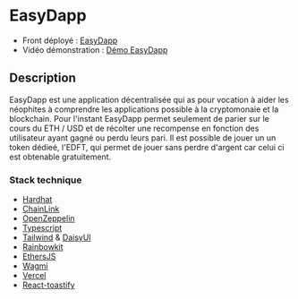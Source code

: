 # EasyDapp

- Front déployé : [EasyDapp](https://alyra-homework-deposit.vercel.app/)
- Vidéo démonstration : [Démo EasyDapp](https://drive.google.com/file/d/1mUS5Oxzx2nC8-nO-Lh2DpxRU8uwn6mtM/view?usp=sharing)

## Description

EasyDapp est une application décentralisée qui as pour vocation à aider les néophites à comprendre les applications possible à la cryptomonaie et la blockchain.
Pour l'instant EasyDapp permet seulement de parier sur le cours du ETH / USD et de récolter une recompense en fonction des utilisateur ayant gagné ou perdu leurs pari.
Il est possible de jouer un un token dédieé, l'EDFT, qui permet de jouer sans perdre d'argent car celui ci est obtenable gratuitement. 

### Stack technique

- [Hardhat](https://hardhat.org/)
- [ChainLink](https://chain.link/)
- [OpenZeppelin](https://www.openzeppelin.com/)
- [Typescript](https://www.typescriptlang.org)
- [Tailwind](https://tailwindcss.com/) & [DaisyUI](https://daisyui.com/)
- [Rainbowkit](https://www.rainbowkit.com/)
- [EthersJS](https://ethers.org/)
- [Wagmi](https://wagmi.sh/)
- [Vercel](https://vercel.com/home)
- [React-toastify](fkhadra.github.io/react-toastify)
